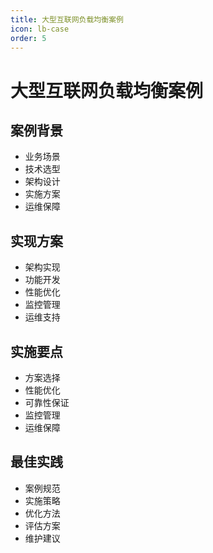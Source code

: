 ```yaml
---
title: 大型互联网负载均衡案例
icon: lb-case
order: 5
---
```


# 大型互联网负载均衡案例

## 案例背景
- 业务场景
- 技术选型
- 架构设计
- 实施方案
- 运维保障

## 实现方案
- 架构实现
- 功能开发
- 性能优化
- 监控管理
- 运维支持

## 实施要点
- 方案选择
- 性能优化
- 可靠性保证
- 监控管理
- 运维保障

## 最佳实践
- 案例规范
- 实施策略
- 优化方法
- 评估方案
- 维护建议
